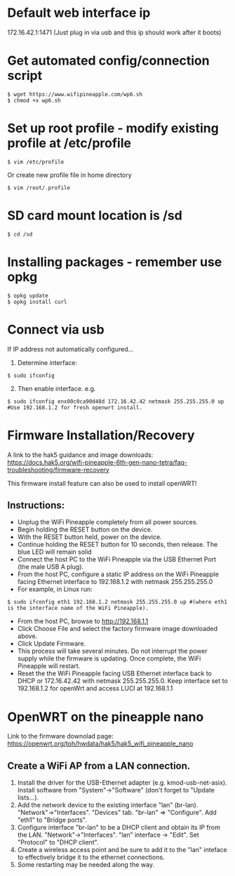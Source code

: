 # Default web interface ip
172.16.42.1:1471
(Just plug in via usb and this ip should work after it boots)

# Get automated config/connection script
```shell
$ wget https://www.wifipineapple.com/wp6.sh
$ chmod +x wp6.sh
```

# Set up root profile - modify existing profile at /etc/profile
```shell
$ vim /etc/profile
```
Or create new profile file in home directory
```shell
$ vim /root/.profile
```

# SD card mount location is /sd
```shell
$ cd /sd
```

# Installing packages - remember use opkg
```shell
$ opkg update
$ opkg install curl
```

# Connect via usb
If IP address not automatically configured...
1. Determine interface:
```shell
$ sudo ifconfig
```
2. Then enable interface. e.g.
```shell
$ sudo ifconfig enx00c0ca90d48d 172.16.42.42 netmask 255.255.255.0 up #Use 192.168.1.2 for fresh openwrt install.
```

# Firmware Installation/Recovery

A link to the hak5 guidance and image downloads:
https://docs.hak5.org/wifi-pineapple-6th-gen-nano-tetra/faq-troubleshooting/firmware-recovery

This firmware install feature can also be used to install openWRT!

## Instructions:
- Unplug the WiFi Pineapple completely from all power sources.
- Begin holding the RESET button on the device.
- With the RESET button held, power on the device.
- Continue holding the RESET button for 10 seconds, then release.  The blue LED will remain solid
- Connect the host PC to the WiFi Pineapple via the USB Ethernet Port (the male USB A plug).
- From the host PC, configure a static IP address on the WiFi Pineapple facing Ethernet interface to 192.168.1.2 with netmask 255.255.255.0
- For example, in Linux run:
 ```shell
$ sudo ifconfig eth1 192.168.1.2 netmask 255.255.255.0 up #(where eth1 is the interface name of the WiFi Pineapple).
```
- From the host PC, browse to http://192.168.1.1
- Click Choose File and select the factory firmware image downloaded above.
- Click Update Firmware.
- This process will take several minutes. Do not interrupt the power supply while the firmware is updating. Once complete, the WiFi Pineapple will restart.
- Reset the the WiFi Pineapple facing USB Ethernet interface back to DHCP or 172.16.42.42 with netmask 255.255.255.0.  Keep interface set to 192.168.1.2 for openWrt and access LUCI at 192.168.1.1

# OpenWRT on the pineapple nano

Link to the firmware downolad page:
https://openwrt.org/toh/hwdata/hak5/hak5_wifi_pineapple_nano

## Create a WiFi AP from a LAN connection.
1. Install the driver for the USB-Ethernet adapter (e.g. kmod-usb-net-asix).  Install software from "System"->"Software" (don't forget to "Update lists...).
2. Add the network device to the existing interface "lan" (br-lan). "Network"->"Interfaces".  "Devices" tab. "br-lan" => "Configure".  Add "eth1" to "Bridge ports".
3. Configure interface "br-lan" to be a DHCP client and obtain its IP from the LAN.  "Network"->"Interfaces". "lan" interface -> "Edit".  Set "Protocol" to "DHCP client".
4. Create a wireless access point and be sure to add it to the "lan" inteface to effectively bridge it to the ethernet connections.
5. Some restarting may be needed along the way.
